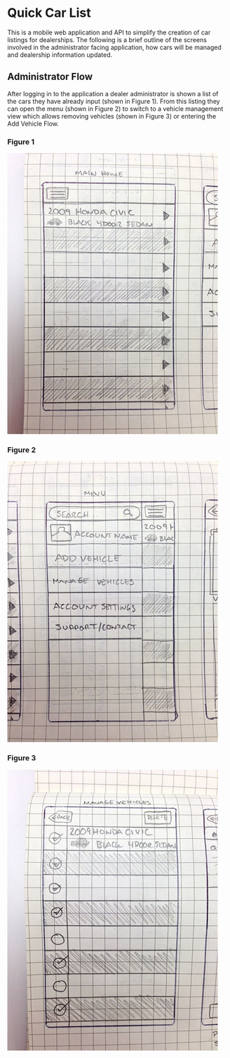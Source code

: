 # Quick Car List

This is a mobile web application and API to simplify the creation of car listings for dealerships. The following is a brief outline of the screens involved in the administrator facing application, how cars will be managed and dealership information updated.

## Administrator Flow

After logging in to the application a dealer administrator is shown a list of the cars they have already input (shown in Figure 1). From this listing they can open the menu (shown in Figure 2) to switch to a vehicle management view which allows removing vehicles (shown in Figure 3) or entering the Add Vehicle Flow.

### Figure 1

![Car Listing][home_list]

### Figure 2

![Menu][home_menu]

### Figure 3

![Manage Vehicles][home_manage]

[home_list]: img/1_home_list.jpeg
[home_menu]: img/3_menu.jpeg
[home_manage]: img/2_home_manage.jpeg
